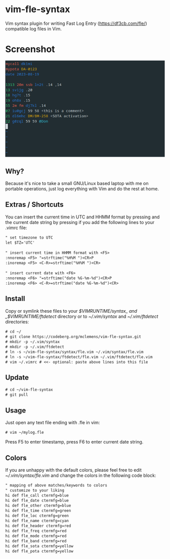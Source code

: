 # vim-fle-syntax

Vim syntax plugin for writing Fast Log Entry (https://df3cb.com/fle/) compatible log files in Vim.

# Screenshot

![screenshot](/screenshot.png?raw=true "screenshot")

## Why?

Because it's nice to take a small GNU/Linux based laptop with me on portable operations, just log everything with Vim and do the rest at home.

## Extras / Shortcuts

You can insert the current time in UTC and HHMM format by pressing <F5> and the current date string by pressing <F6> if you add the following lines to your .vimrc file:

    " set timezone to UTC
    let $TZ='UTC'
    
    " insert current time in HHMM format with <F5>
    :nnoremap <F5> "=strftime("%H%M ")<CR>P
    :inoremap <F5> <C-R>=strftime("%H%M ")<CR>
    
    " insert current date with <F6>
    :nnoremap <F6> "=strftime("date %G-%m-%d")<CR>P
    :inoremap <F6> <C-R>=strftime("date %G-%m-%d")<CR>

## Install

Copy or symlink these files to your _$VIMRUNTIME/syntax_ and _$VIMRUNTIME/ftdetect_ directory or to _~/.vim/syntax_ and _~/.vim/ftdetect_ directories:

    # cd ~/
    # git clone https://codeberg.org/mclemens/vim-fle-syntax.git
    # mkdir -p ~/.vim/syntax
    # mkdir -p ~/.vim/ftdetect
    # ln -s ~/vim-fle-syntax/syntax/fle.vim ~/.vim/syntax/fle.vim
    # ln -s ~/vim-fle-syntax/ftdetect/fle.vim ~/.vim/ftdetect/fle.vim
    # vim ~/.vimrc # <<- optional: paste above lines into this file

## Update

    # cd ~/vim-fle-syntax
    # git pull

## Usage

Just open any text file ending with .fle in vim:

    # vim ~/mylog.fle

Press F5 to enter timestamp, press F6 to enter current date string.

## Colors

If you are unhappy with the default colors, please feel free to edit _~/.vim/syntax/fle.vim_ and change the colors in the following code block:

    " mapping of above matches/keywords to colors
    " customize to your liking
    hi def fle_call ctermfg=blue
    hi def fle_date ctermfg=blue
    hi def fle_other ctermfg=blue
    hi def fle_time ctermfg=green
    hi def fle_loc ctermfg=green
    hi def fle_name ctermfg=cyan
    hi def fle_header ctermfg=red
    hi def fle_freq ctermfg=red
    hi def fle_mode ctermfg=red
    hi def fle_band ctermfg=red
    hi def fle_sota ctermfg=yellow
    hi def fle_pota ctermfg=yellow